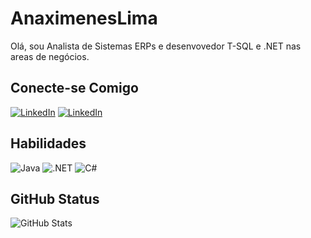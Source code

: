 # AnaximenesLima
Olá, sou Analista de Sistemas ERPs e desenvovedor T-SQL e .NET nas areas de negócios.

## Conecte-se Comigo
[![LinkedIn](https://img.shields.io/badge/LinkedIn-FFF?style=for-the-badge&logo=linkedin&logoColor=0E76A8)](https://www.linkedin.com/in/anaximenes-de-barros-lima-2a768844/)
[![LinkedIn](https://img.shields.io/badge/GitHub-FFF?style=for-the-badge&logo=github&logoColor=0E76A8)](https://github.com/anaximenesLima)


## Habilidades
![Java](https://img.shields.io/badge/SQLSERVER-000?style=for-the-badge&logo=sql)
![.NET](https://img.shields.io/badge/.NET-000?style=for-the-badge&logo=.net)
![C#](https://img.shields.io/badge/C%23-000?style=for-the-badge&logo=c-sharp&logoColor=823085)
## GitHub Status
![GitHub Stats](https://github-readme-stats.vercel.app/api?username=anaximenesLima&theme=transparent&bg_color=000&border_color=30A3DC&show_icons=true&icon_color=30A3DC&title_color=E94D5F&text_color=FFF)